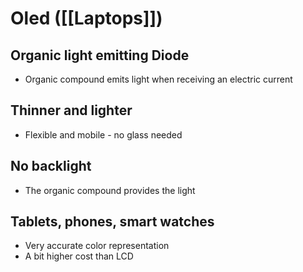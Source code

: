 # Oled ([[Laptops]])

## Organic light emitting Diode
- Organic compound emits light when receiving an electric current

## Thinner and lighter
- Flexible and mobile - no glass needed

## No backlight
- The organic compound provides the light

## Tablets, phones, smart watches
- Very accurate color representation
- A bit higher cost than LCD